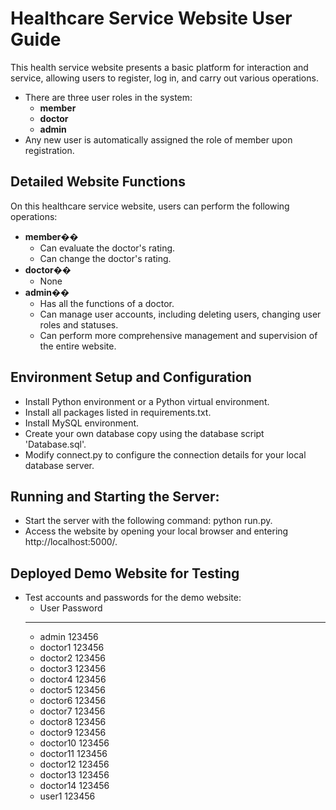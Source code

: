# Healthcare Service Website User Guide

  This health service website presents a basic platform for interaction and service, allowing users to register, log in, and carry out various operations.
  - There are three user roles in the system:
    - **member**
    - **doctor**
    - **admin**
  - Any new user is automatically assigned the role of member upon registration.

## Detailed Website Functions

On this healthcare service website, users can perform the following operations:

- **member**��
    - Can evaluate the doctor's rating.
    - Can change the doctor's rating.
- **doctor**��
    - None
- **admin**��
    - Has all the functions of a doctor.
    - Can manage user accounts, including deleting users, changing user roles and statuses.
    - Can perform more comprehensive management and supervision of the entire website.

## Environment Setup and Configuration
  - Install Python environment or a Python virtual environment.
  - Install all packages listed in requirements.txt.
  - Install MySQL environment.
  - Create your own database copy using the database script 'Database.sql'.
  - Modify connect.py to configure the connection details for your local database server.

## Running and Starting the Server:
   - Start the server with the following command: python run.py.
   - Access the website by opening your local browser and entering http://localhost:5000/.

## Deployed Demo Website for Testing

  - Test accounts and passwords for the demo website:
    - User         Password
    ----------------------------
    - admin        123456
    - doctor1      123456
    - doctor2      123456
    - doctor3      123456
    - doctor4      123456
    - doctor5      123456
    - doctor6      123456
    - doctor7      123456
    - doctor8      123456
    - doctor9      123456
    - doctor10     123456
    - doctor11     123456
    - doctor12     123456
    - doctor13     123456
    - doctor14     123456
    - user1        123456
